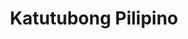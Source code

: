 ---
title: Katutubong Pilipino
description: Ang mga katutubong naninirahan sa Pilipinas ay Pilipino rin. Ang kanilang laban ay laban din ng mamamayang Pilipino.
image:

# Badge style
style:
    background: "#800080"
    color: "#fff"
---